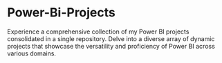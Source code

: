 # Power-Bi-Projects
Experience a comprehensive collection of my Power BI projects consolidated in a single repository. Delve into a diverse array of dynamic projects that showcase the versatility and proficiency of Power BI across various domains.

